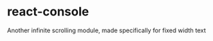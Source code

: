 react-console
=============

Another infinite scrolling module, made specifically for fixed width text
